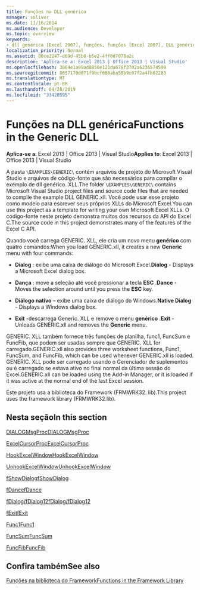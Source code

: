 ```yaml
---
title: Funções na DLL genérica
manager: soliver
ms.date: 11/16/2014
ms.audience: Developer
ms.topic: overview
keywords:
- dll genérica [Excel 2007], funções, funções [Excel 2007], DLL genérica
localization_priority: Normal
ms.assetid: 80ce2247-d69d-45b0-b5e2-4ff0d7078a2c
description: 'Aplica-se a: Excel 2013 | Office 2013 | Visual Studio'
ms.openlocfilehash: 3064e1a09ad8850e121da678f3702a6236574599
ms.sourcegitcommit: 8657170d071f9bcf680aba50b9c07f2a4fb82283
ms.translationtype: MT
ms.contentlocale: pt-BR
ms.lasthandoff: 04/28/2019
ms.locfileid: "33420595"
---
```

# <a name="functions-in-the-generic-dll"></a><span data-ttu-id="89dcd-104">Funções na DLL genérica</span><span class="sxs-lookup"><span data-stu-id="89dcd-104">Functions in the Generic DLL</span></span>

 <span data-ttu-id="89dcd-105">**Aplica-se a**: Excel 2013 | Office 2013 | Visual Studio</span><span class="sxs-lookup"><span data-stu-id="89dcd-105">**Applies to**: Excel 2013 | Office 2013 | Visual Studio</span></span> 
  
<span data-ttu-id="89dcd-106">A pasta `\EXAMPLES\GENERIC\` contém arquivos de projeto do Microsoft Visual Studio e arquivos de código-fonte que são necessários para compilar o exemplo de dll genérico. XLL.</span><span class="sxs-lookup"><span data-stu-id="89dcd-106">The folder  `\EXAMPLES\GENERIC\` contains Microsoft Visual Studio project files and source code files that are needed to compile the example DLL GENERIC.xll.</span></span> <span data-ttu-id="89dcd-107">Você pode usar esse projeto como modelo para escrever seus próprios XLLs do Microsoft Excel.</span><span class="sxs-lookup"><span data-stu-id="89dcd-107">You can use this project as a template for writing your own Microsoft Excel XLLs.</span></span> <span data-ttu-id="89dcd-108">O código-fonte neste projeto demonstra muitos dos recursos da API do Excel C.</span><span class="sxs-lookup"><span data-stu-id="89dcd-108">The source code in this project demonstrates many of the features of the Excel C API.</span></span> 
  
<span data-ttu-id="89dcd-109">Quando você carrega GENERIC. XLL, ele cria um novo menu **genérico** com quatro comandos:</span><span class="sxs-lookup"><span data-stu-id="89dcd-109">When you load GENERIC.xll, it creates a new **Generic** menu with four commands:</span></span> 
  
- <span data-ttu-id="89dcd-110">**Dialog** : exibe uma caixa de diálogo do Microsoft Excel.</span><span class="sxs-lookup"><span data-stu-id="89dcd-110">**Dialog** - Displays a Microsoft Excel dialog box.</span></span> 
    
- <span data-ttu-id="89dcd-111">**Dança** : move a seleção até você pressionar a tecla **ESC** .</span><span class="sxs-lookup"><span data-stu-id="89dcd-111">**Dance** - Moves the selection around until you press the **ESC** key.</span></span> 
    
- <span data-ttu-id="89dcd-112">**Diálogo nativo** – exibe uma caixa de diálogo do Windows.</span><span class="sxs-lookup"><span data-stu-id="89dcd-112">**Native Dialog** - Displays a Windows dialog box.</span></span> 
    
- <span data-ttu-id="89dcd-113">**Exit** -descarrega Generic. XLL e remove o menu **genérico** .</span><span class="sxs-lookup"><span data-stu-id="89dcd-113">**Exit** - Unloads GENERIC.xll and removes the **Generic** menu.</span></span> 
    
<span data-ttu-id="89dcd-114">GENERIC. XLL também fornece três funções de planilha, func1, FuncSum e FuncFib, que podem ser usadas sempre que GENERIC. XLL for carregado.</span><span class="sxs-lookup"><span data-stu-id="89dcd-114">GENERIC.xll also provides three worksheet functions, Func1, FuncSum, and FuncFib, which can be used whenever GENERIC.xll is loaded.</span></span> <span data-ttu-id="89dcd-115">GENERIC. XLL pode ser carregado usando o Gerenciador de suplementos ou é carregado se estava ativo no final normal da última sessão do Excel.</span><span class="sxs-lookup"><span data-stu-id="89dcd-115">GENERIC.xll can be loaded using the Add-in Manager, or it is loaded if it was active at the normal end of the last Excel session.</span></span>
  
<span data-ttu-id="89dcd-116">Este projeto usa a biblioteca do Framework (FRMWRK32. lib).</span><span class="sxs-lookup"><span data-stu-id="89dcd-116">This project uses the framework library (FRMWRK32.lib).</span></span>
  
## <a name="in-this-section"></a><span data-ttu-id="89dcd-117">Nesta seção</span><span class="sxs-lookup"><span data-stu-id="89dcd-117">In this section</span></span>

[<span data-ttu-id="89dcd-118">DIALOGMsgProc</span><span class="sxs-lookup"><span data-stu-id="89dcd-118">DIALOGMsgProc</span></span>](dialogmsgproc.md)
  
[<span data-ttu-id="89dcd-119">ExcelCursorProc</span><span class="sxs-lookup"><span data-stu-id="89dcd-119">ExcelCursorProc</span></span>](excelcursorproc.md)
  
[<span data-ttu-id="89dcd-120">HookExcelWindow</span><span class="sxs-lookup"><span data-stu-id="89dcd-120">HookExcelWindow</span></span>](hookexcelwindow.md)
  
[<span data-ttu-id="89dcd-121">UnhookExcelWindow</span><span class="sxs-lookup"><span data-stu-id="89dcd-121">UnhookExcelWindow</span></span>](unhookexcelwindow.md)
  
[<span data-ttu-id="89dcd-122">fShowDialog</span><span class="sxs-lookup"><span data-stu-id="89dcd-122">fShowDialog</span></span>](fshowdialog.md)
  
[<span data-ttu-id="89dcd-123">fDance</span><span class="sxs-lookup"><span data-stu-id="89dcd-123">fDance</span></span>](fdance.md)
  
[<span data-ttu-id="89dcd-124">fDialog/fDialog12</span><span class="sxs-lookup"><span data-stu-id="89dcd-124">fDialog/fDialog12</span></span>](fdialog-fdialog12.md)
  
[<span data-ttu-id="89dcd-125">fExit</span><span class="sxs-lookup"><span data-stu-id="89dcd-125">fExit</span></span>](fexit.md)
  
[<span data-ttu-id="89dcd-126">Func1</span><span class="sxs-lookup"><span data-stu-id="89dcd-126">Func1</span></span>](func1.md)
  
[<span data-ttu-id="89dcd-127">FuncSum</span><span class="sxs-lookup"><span data-stu-id="89dcd-127">FuncSum</span></span>](funcsum.md)
  
[<span data-ttu-id="89dcd-128">FuncFib</span><span class="sxs-lookup"><span data-stu-id="89dcd-128">FuncFib</span></span>](funcfib.md)
  
## <a name="see-also"></a><span data-ttu-id="89dcd-129">Confira também</span><span class="sxs-lookup"><span data-stu-id="89dcd-129">See also</span></span>



[<span data-ttu-id="89dcd-130">Funções na biblioteca do Framework</span><span class="sxs-lookup"><span data-stu-id="89dcd-130">Functions in the Framework Library</span></span>](functions-in-the-framework-library.md)

